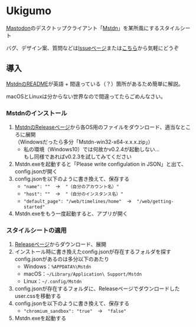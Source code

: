 # Ukigumo

[Mastodon](https://github.com/tootsuite/mastodon)のデスクトップクライアント「[Mstdn](https://github.com/rhysd/Mstdn)」を某所風にするスタイルシート

バグ、デザイン案、質問などは[Issueページ](https://github.com/D9XSkeFUtRqs/ukigumo/issues)または[こちら](https://ftb.moe/@D9XSkeFUtRqs)から気軽にどうぞ

## 導入

[MstdnのREADME](https://github.com/rhysd/Mstdn#readme)が英語 + 間違っている（？）箇所があるため簡単に解説。

macOSとLinuxは分からない世界なので間違ってたらごめんなさい。

### Mstdnのインストール

1. [MstdnのReleaseページ](https://github.com/rhysd/Mstdn/releases)から各OS用のファイルをダウンロード、適当なところに展開<br>（Windowsだったら多分「Mstdn-win32-x64-x.x.x.zip」）
    + 私の環境（Windows10）では何故かv0.2.4が起動しない…<br>もし同様であればv0.2.3を試してみてください
1. Mstdn.exeを起動すると「Please write configulation in JSON」と出て、config.jsonが開く
1. config.jsonを以下のように書き換えて、保存する
    + `"name": ""`　→　`"（自分のアカウント名）"`
    + `"host": ""`　→　`"（自分のインスタンス名）"`
    + `"default_page": "/web/timelines/home"`　→　`"/web/getting-started"`
1. Mstdn.exeをもう一度起動すると、アプリが開く

### スタイルシートの適用

1. [Releaseページ](https://github.com/D9XSkeFUtRqs/ukigumo/releases)からダウンロード、展開
1. インストール時に書き換えたconfig.jsonが存在するフォルダを探す<br>config.jsonがあるのは多分以下のあたり
    + Windows：`%APPDATA%\Mstdn`
    + macOS：`~/Library/Application\ Support/Mstdn`
    + Linux：`~/.config/Mstdn`
1. config.jsonが存在するフォルダに、Releaseページでダウンロードしたuser.cssを移動する
1. config.jsonを以下のように書き換えて、保存する
    + `"chromium_sandbox": "true"`　→　`"false"`
1. Mstdn.exeを起動する
